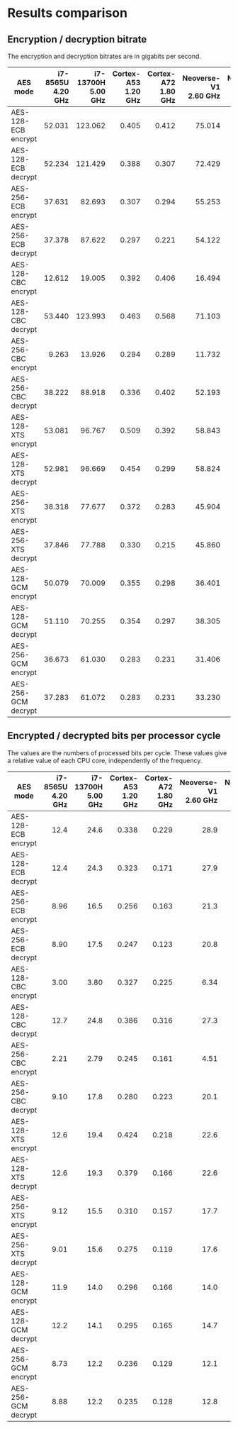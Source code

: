 # Results comparison

## Encryption / decryption bitrate
The encryption and decryption bitrates are in gigabits per second.

| AES mode            | i7-8565U<br/>4.20 GHz | i7-13700H<br/>5.00 GHz | Cortex-A53<br/>1.20 GHz | Cortex-A72<br/>1.80 GHz | Neoverse-V1<br/>2.60 GHz | Neoverse-V2<br/>3.30 GHz | Apple-M1<br/>3.20 GHz | Apple-M3<br/>4.00 GHz |
| ------------------- | --------------------: | ---------------------: | ----------------------: | ----------------------: | -----------------------: | -----------------------: | --------------------: | --------------------: |
| AES-128-ECB encrypt |                52.031 |                123.062 |                   0.405 |                   0.412 |                   75.014 |                  105.005 |               122.233 |               173.933 |
| AES-128-ECB decrypt |                52.234 |                121.429 |                   0.388 |                   0.307 |                   72.429 |                  103.741 |               124.435 |               176.807 |
| AES-256-ECB encrypt |                37.631 |                 82.693 |                   0.307 |                   0.294 |                   55.253 |                   74.545 |                89.174 |               129.742 |
| AES-256-ECB decrypt |                37.378 |                 87.622 |                   0.297 |                   0.221 |                   54.122 |                   73.845 |                89.138 |               129.641 |
| AES-128-CBC encrypt |                12.612 |                 19.005 |                   0.392 |                   0.406 |                   16.494 |                   20.789 |                12.726 |                18.987 |
| AES-128-CBC decrypt |                53.440 |                123.993 |                   0.463 |                   0.568 |                   71.103 |                   96.144 |               119.029 |               169.198 |
| AES-256-CBC encrypt |                 9.263 |                 13.926 |                   0.294 |                   0.289 |                   11.732 |                   14.927 |                 9.072 |                14.189 |
| AES-256-CBC decrypt |                38.222 |                 88.918 |                   0.336 |                   0.402 |                   52.193 |                   69.915 |                59.829 |                79.934 |
| AES-128-XTS encrypt |                53.081 |                 96.767 |                   0.509 |                   0.392 |                   58.843 |                   84.947 |                92.747 |               128.795 |
| AES-128-XTS decrypt |                52.981 |                 96.669 |                   0.454 |                   0.299 |                   58.824 |                   84.973 |                92.729 |               127.541 |
| AES-256-XTS encrypt |                38.318 |                 77.677 |                   0.372 |                   0.283 |                   45.904 |                   63.859 |                67.981 |                99.917 |
| AES-256-XTS decrypt |                37.846 |                 77.788 |                   0.330 |                   0.215 |                   45.860 |                   63.836 |                67.924 |                99.182 |
| AES-128-GCM encrypt |                50.079 |                 70.009 |                   0.355 |                   0.298 |                   36.401 |                   49.084 |                68.889 |                67.512 |
| AES-128-GCM decrypt |                51.110 |                 70.255 |                   0.354 |                   0.297 |                   38.305 |                   51.484 |                69.252 |                66.442 |
| AES-256-GCM encrypt |                36.673 |                 61.030 |                   0.283 |                   0.231 |                   31.406 |                   42.847 |                57.110 |                64.237 |
| AES-256-GCM decrypt |                37.283 |                 61.072 |                   0.283 |                   0.231 |                   33.230 |                   44.473 |                57.951 |                64.553 |

## Encrypted / decrypted bits per processor cycle
The values are the numbers of processed bits per cycle.
These values give a relative value of each CPU core, independently of the frequency.

| AES mode            | i7-8565U<br/>4.20 GHz | i7-13700H<br/>5.00 GHz | Cortex-A53<br/>1.20 GHz | Cortex-A72<br/>1.80 GHz | Neoverse-V1<br/>2.60 GHz | Neoverse-V2<br/>3.30 GHz | Apple-M1<br/>3.20 GHz | Apple-M3<br/>4.00 GHz |
| ------------------- | --------------------: | ---------------------: | ----------------------: | ----------------------: | -----------------------: | -----------------------: | --------------------: | --------------------: |
| AES-128-ECB encrypt |                  12.4 |                   24.6 |                   0.338 |                   0.229 |                     28.9 |                     31.8 |                  38.2 |                  43.5 |
| AES-128-ECB decrypt |                  12.4 |                   24.3 |                   0.323 |                   0.171 |                     27.9 |                     31.4 |                  38.9 |                  44.2 |
| AES-256-ECB encrypt |                  8.96 |                   16.5 |                   0.256 |                   0.163 |                     21.3 |                     22.6 |                  27.9 |                  32.4 |
| AES-256-ECB decrypt |                  8.90 |                   17.5 |                   0.247 |                   0.123 |                     20.8 |                     22.4 |                  27.9 |                  32.4 |
| AES-128-CBC encrypt |                  3.00 |                   3.80 |                   0.327 |                   0.225 |                     6.34 |                     6.30 |                  3.98 |                  4.75 |
| AES-128-CBC decrypt |                  12.7 |                   24.8 |                   0.386 |                   0.316 |                     27.3 |                     29.1 |                  37.2 |                  42.3 |
| AES-256-CBC encrypt |                  2.21 |                   2.79 |                   0.245 |                   0.161 |                     4.51 |                     4.52 |                  2.83 |                  3.55 |
| AES-256-CBC decrypt |                  9.10 |                   17.8 |                   0.280 |                   0.223 |                     20.1 |                     21.2 |                  18.7 |                  20.0 |
| AES-128-XTS encrypt |                  12.6 |                   19.4 |                   0.424 |                   0.218 |                     22.6 |                     25.7 |                  29.0 |                  32.2 |
| AES-128-XTS decrypt |                  12.6 |                   19.3 |                   0.379 |                   0.166 |                     22.6 |                     25.7 |                  29.0 |                  31.9 |
| AES-256-XTS encrypt |                  9.12 |                   15.5 |                   0.310 |                   0.157 |                     17.7 |                     19.4 |                  21.2 |                  25.0 |
| AES-256-XTS decrypt |                  9.01 |                   15.6 |                   0.275 |                   0.119 |                     17.6 |                     19.3 |                  21.2 |                  24.8 |
| AES-128-GCM encrypt |                  11.9 |                   14.0 |                   0.296 |                   0.166 |                     14.0 |                     14.9 |                  21.5 |                  16.9 |
| AES-128-GCM decrypt |                  12.2 |                   14.1 |                   0.295 |                   0.165 |                     14.7 |                     15.6 |                  21.6 |                  16.6 |
| AES-256-GCM encrypt |                  8.73 |                   12.2 |                   0.236 |                   0.129 |                     12.1 |                     13.0 |                  17.8 |                  16.1 |
| AES-256-GCM decrypt |                  8.88 |                   12.2 |                   0.235 |                   0.128 |                     12.8 |                     13.5 |                  18.1 |                  16.1 |
